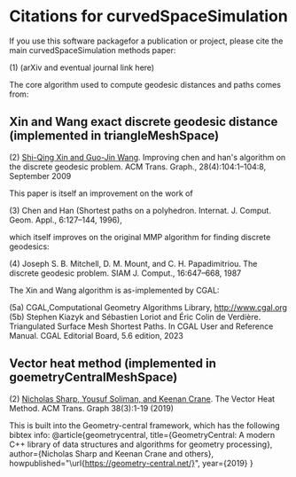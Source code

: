 # Citations for curvedSpaceSimulation

If you use this software packagefor a publication or project, please cite the main curvedSpaceSimulation methods paper:

(1) (arXiv and eventual journal link here)

The core algorithm used to compute geodesic distances and paths comes from:

## Xin and Wang exact discrete geodesic distance (implemented in triangleMeshSpace)

(2) [Shi-Qing Xin and Guo-Jin Wang](https://dl.acm.org/doi/10.1145/1559755.1559761). Improving chen and han's algorithm on the discrete geodesic problem. ACM Trans. Graph., 28(4):104:1–104:8, September 2009

This paper is itself an improvement on the  work of 

(3) Chen and Han (Shortest paths on a polyhedron. Internat. J. Comput. Geom. Appl., 6:127–144, 1996),

which itself improves on the original MMP algorithm for finding discrete geodesics:

(4) Joseph S. B. Mitchell, D. M. Mount, and C. H. Papadimitriou. The discrete geodesic problem. SIAM J. Comput., 16:647–668, 1987

The Xin and Wang algorithm is as-implemented by CGAL:

(5a) CGAL,Computational Geometry Algorithms Library, http://www.cgal.org
(5b) Stephen Kiazyk and Sébastien Loriot and Éric Colin de Verdière. Triangulated Surface Mesh Shortest Paths. In CGAL User and Reference Manual. CGAL Editorial Board, 5.6 edition, 2023

## Vector heat method (implemented in goemetryCentralMeshSpace)

(2) [Nicholas Sharp, Yousuf Soliman, and Keenan Crane](https://dl.acm.org/doi/abs/10.1145/3243651). The Vector Heat Method. ACM Trans. Graph 38(3):1-19 (2019)

This is built into the Geometry-central framework, which has the following bibtex info:
@article{geometrycentral,
  title={GeometryCentral: A modern C++ library of data structures and algorithms for geometry processing},
  author={Nicholas Sharp and Keenan Crane and others},
  howpublished="\url{https://geometry-central.net/}",
  year={2019}
}

